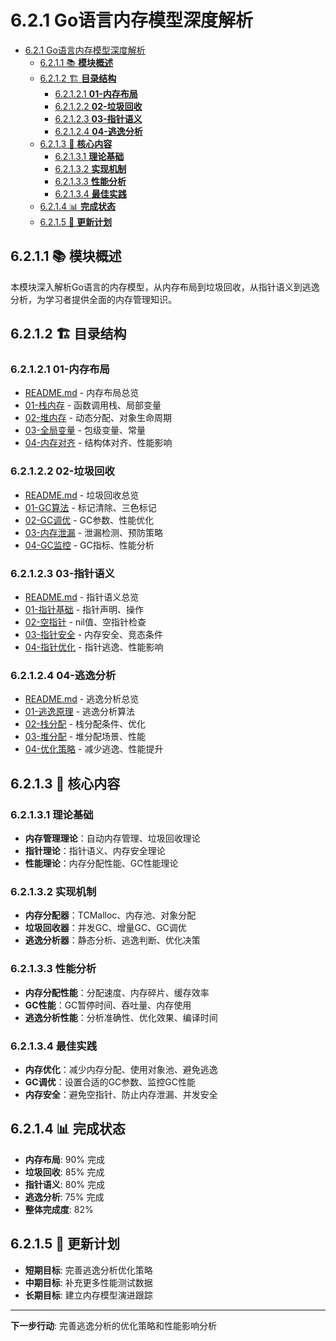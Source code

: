 # 6.2.1 Go语言内存模型深度解析

<!-- TOC START -->
- [6.2.1 Go语言内存模型深度解析](#621-go语言内存模型深度解析)
  - [6.2.1.1 📚 **模块概述**](#6211--模块概述)
  - [6.2.1.2 🏗️ **目录结构**](#6212-️-目录结构)
    - [6.2.1.2.1 **01-内存布局**](#62121-01-内存布局)
    - [6.2.1.2.2 **02-垃圾回收**](#62122-02-垃圾回收)
    - [6.2.1.2.3 **03-指针语义**](#62123-03-指针语义)
    - [6.2.1.2.4 **04-逃逸分析**](#62124-04-逃逸分析)
  - [6.2.1.3 🎯 **核心内容**](#6213--核心内容)
    - [6.2.1.3.1 **理论基础**](#62131-理论基础)
    - [6.2.1.3.2 **实现机制**](#62132-实现机制)
    - [6.2.1.3.3 **性能分析**](#62133-性能分析)
    - [6.2.1.3.4 **最佳实践**](#62134-最佳实践)
  - [6.2.1.4 📊 **完成状态**](#6214--完成状态)
  - [6.2.1.5 🔄 **更新计划**](#6215--更新计划)
<!-- TOC END -->

## 6.2.1.1 📚 **模块概述**

本模块深入解析Go语言的内存模型，从内存布局到垃圾回收，从指针语义到逃逸分析，为学习者提供全面的内存管理知识。

## 6.2.1.2 🏗️ **目录结构**

### 6.2.1.2.1 **01-内存布局**

- [README.md](01-内存布局/README.md) - 内存布局总览
- [01-栈内存](01-内存布局/01-栈内存/) - 函数调用栈、局部变量
- [02-堆内存](01-内存布局/02-堆内存/) - 动态分配、对象生命周期
- [03-全局变量](01-内存布局/03-全局变量/) - 包级变量、常量
- [04-内存对齐](01-内存布局/04-内存对齐/) - 结构体对齐、性能影响

### 6.2.1.2.2 **02-垃圾回收**

- [README.md](02-垃圾回收/README.md) - 垃圾回收总览
- [01-GC算法](02-垃圾回收/01-GC算法/) - 标记清除、三色标记
- [02-GC调优](02-垃圾回收/02-GC调优/) - GC参数、性能优化
- [03-内存泄漏](02-垃圾回收/03-内存泄漏/) - 泄漏检测、预防策略
- [04-GC监控](02-垃圾回收/04-GC监控/) - GC指标、性能分析

### 6.2.1.2.3 **03-指针语义**

- [README.md](03-指针语义/README.md) - 指针语义总览
- [01-指针基础](03-指针语义/01-指针基础/) - 指针声明、操作
- [02-空指针](03-指针语义/02-空指针/) - nil值、空指针检查
- [03-指针安全](03-指针语义/03-指针安全/) - 内存安全、竞态条件
- [04-指针优化](03-指针语义/04-指针优化/) - 指针逃逸、性能影响

### 6.2.1.2.4 **04-逃逸分析**

- [README.md](04-逃逸分析/README.md) - 逃逸分析总览
- [01-逃逸原理](04-逃逸分析/01-逃逸原理/) - 逃逸分析算法
- [02-栈分配](04-逃逸分析/02-栈分配/) - 栈分配条件、优化
- [03-堆分配](04-逃逸分析/03-堆分配/) - 堆分配场景、性能
- [04-优化策略](04-逃逸分析/04-优化策略/) - 减少逃逸、性能提升

## 6.2.1.3 🎯 **核心内容**

### 6.2.1.3.1 **理论基础**

- **内存管理理论**：自动内存管理、垃圾回收理论
- **指针理论**：指针语义、内存安全理论
- **性能理论**：内存分配性能、GC性能理论

### 6.2.1.3.2 **实现机制**

- **内存分配器**：TCMalloc、内存池、对象分配
- **垃圾回收器**：并发GC、增量GC、GC调优
- **逃逸分析器**：静态分析、逃逸判断、优化决策

### 6.2.1.3.3 **性能分析**

- **内存分配性能**：分配速度、内存碎片、缓存效率
- **GC性能**：GC暂停时间、吞吐量、内存使用
- **逃逸分析性能**：分析准确性、优化效果、编译时间

### 6.2.1.3.4 **最佳实践**

- **内存优化**：减少内存分配、使用对象池、避免逃逸
- **GC调优**：设置合适的GC参数、监控GC性能
- **内存安全**：避免空指针、防止内存泄漏、并发安全

## 6.2.1.4 📊 **完成状态**

- **内存布局**: 90% 完成
- **垃圾回收**: 85% 完成
- **指针语义**: 80% 完成
- **逃逸分析**: 75% 完成
- **整体完成度**: 82%

## 6.2.1.5 🔄 **更新计划**

- **短期目标**: 完善逃逸分析优化策略
- **中期目标**: 补充更多性能测试数据
- **长期目标**: 建立内存模型演进跟踪

---

**下一步行动**: 完善逃逸分析的优化策略和性能影响分析
